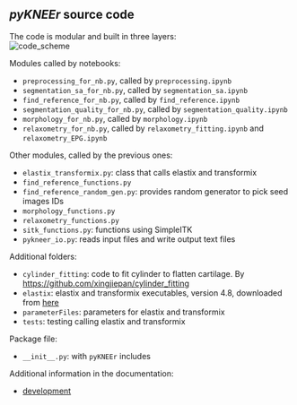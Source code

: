 ## *pyKNEEr* source code

The code is modular and built in three layers:   
![code_scheme](https://sbonaretti.github.io/pyKNEEr/_images/codeScheme.png)

Modules called by notebooks:  
- `preprocessing_for_nb.py`, called by `preprocessing.ipynb`  
- `segmentation_sa_for_nb.py`, called by `segmentation_sa.ipynb` 
- `find_reference_for_nb.py`, called by `find_reference.ipynb`
- `segmentation_quality_for_nb.py`, called by `segmentation_quality.ipynb` 
- `morphology_for_nb.py`, called by `morphology.ipynb`
- `relaxometry_for_nb.py`, called by `relaxometry_fitting.ipynb` and `relaxometry_EPG.ipynb` 

Other modules, called by the previous ones:  
- `elastix_transformix.py`: class that calls elastix and transformix  
- `find_reference_functions.py`  
- `find_reference_random_gen.py`: provides random generator to pick seed images IDs
- `morphology_functions.py`  
- `relaxometry_functions.py`
- `sitk_functions.py`: functions using SimpleITK
- `pykneer_io.py`: reads input files and write output text files

Additional folders:  
- `cylinder_fitting`: code to fit cylinder to flatten cartilage. By https://github.com/xingjiepan/cylinder_fitting  
- `elastix`: elastix and transformix executables, version 4.8, downloaded from [here](http://elastix.isi.uu.nl/download.php)  
- `parameterFiles`: parameters for elastix and transformix  
- `tests`: testing calling elastix and transformix

Package file:  
- `__init__.py`: with `pyKNEEr` includes

Additional information in the documentation:
- [development](https://sbonaretti.github.io/pyKNEEr/development.html)
